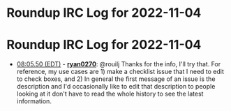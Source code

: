 # Roundup IRC Log for 2022-11-04 #
# Roundup IRC Log for 2022-11-04
* <a href="#08:05.50" id="08:05.50">08:05.50 (EDT)</a> - __[ryan0270](https://github.com/ryan0270)__: @rouilj Thanks for the info, I'll try that. For reference, my use cases are 1) make a checklist issue that I need to edit to check boxes, and 2) In general the first message of an issue is the description and I'd occasionally like to edit that description to people looking at it don't have to read the whole history to see the latest information.
